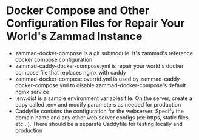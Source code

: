 # Docker Compose and Other Configuration Files for Repair Your World's Zammad Instance
- zammad-docker-compose is a git submodule. It's zammad's reference docker compose configuration
- zammad-caddy-docker-compose.yml is repair your world's docker compose file that replaces nginx with caddy
- zammad-docker-compose.overrid.yml is used by zammad-caddy-docker-compose.yml to disable zammad-docker-compose's default nginx service
- .env.dist is a sample environment variables file. On the server, create a copy called .env and modify parameters as needed for production
- Caddyfile contains the configuration for the webserver. Specify the domain name and any other web server configs (ex: https, static files, etc...). There should be a separate Caddyfile for testing locally and production